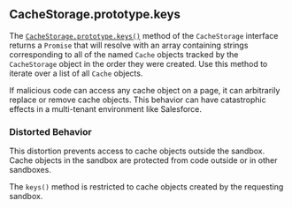 ## CacheStorage.prototype.keys

The [`CacheStorage.prototype.keys()`](https://developer.mozilla.org/en-US/docs/Web/API/CacheStorage/keys) method of the `CacheStorage` interface returns a `Promise` that will resolve with an array containing strings corresponding to all of the named `Cache` objects tracked by the `CacheStorage` object in the order they were created. Use this method to iterate over a list of all `Cache` objects.

If malicious code can access any cache object on a page, it can arbitrarily replace or remove cache objects. This behavior can have catastrophic effects in a multi-tenant environment like Salesforce.

### Distorted Behavior

This distortion prevents access to cache objects outside the sandbox. Cache objects in the sandbox are protected from code outside or in other sandboxes.

The `keys()` method is restricted to cache objects created by the requesting sandbox.
